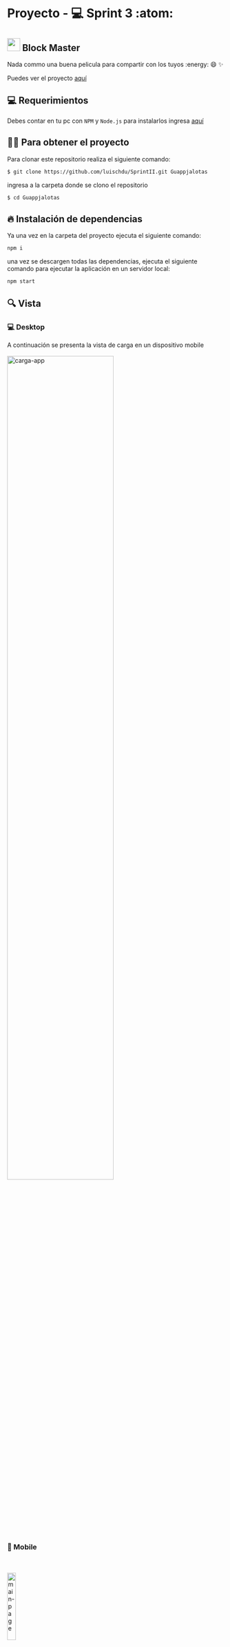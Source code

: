 # Proyecto - :computer: Sprint 3  :atom:

## <img width=30px src='https://i.imgur.com/F2ZlOa6.png'> Block Master


Nada commo una buena pelicula para compartir con los tuyos :energy: :smile:  :sparkles:


Puedes ver el proyecto [aquí](https://luischdu.github.io/Block-Master)

## :computer: Requerimientos

Debes contar en tu pc con `NPM` y `Node.js` para instalarlos ingresa [aquí](https://nodejs.org/en/)

## :technologist: Para obtener el proyecto

Para clonar este repositorio realiza el siguiente comando:

```bash
$ git clone https://github.com/luischdu/SprintII.git Guappjalotas
```
ingresa a la carpeta donde se clono el repositorio

```bash
$ cd Guappjalotas
```

## 🔥 Instalación de dependencias

Ya una vez en la carpeta del proyecto ejecuta el siguiente comando:

```bash
npm i
```

una vez se descargen todas las dependencias, ejecuta el siguiente comando para ejecutar la aplicación en un servidor local:

```bash
npm start
```

## 🔍 Vista

### 💻 Desktop
A continuación se presenta la vista de carga en un dispositivo mobile
<br></br>
<img src='https://i.imgur.com/HyYMNik.png' alt='carga-app' width=70%>

### 📱 Mobile
<br></br>
<img src='https://i.imgur.com/xJMVzXE.png' alt='main-page' width=20%>

## :man_technologist: Autor

* **Luis Chávez**  - [@luischdu](https://github.com/luischdu)
